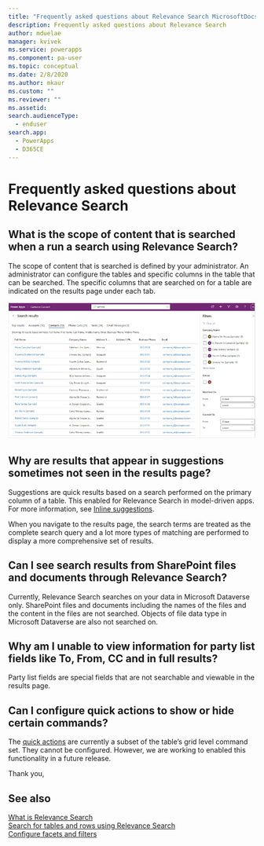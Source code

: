 ```yaml
---
title: "Frequently asked questions about Relevance Search MicrosoftDocs"
description: Frequently asked questions about Relevance Search
author: mduelae
manager: kvivek
ms.service: powerapps
ms.component: pa-user
ms.topic: conceptual
ms.date: 2/8/2020
ms.author: mkaur
ms.custom: ""
ms.reviewer: ""
ms.assetid: 
search.audienceType: 
  - enduser
search.app: 
  - PowerApps
  - D365CE
---
```


# Frequently asked questions about Relevance Search

## What is the scope of content that is searched when a run a search using Relevance Search?

The scope of content that is searched is defined by your administrator. An administrator can configure the tables and specific columns in the table that can be searched. The specific columns that are searched on for a table are indicated on the results page under each tab. 

![Example of search results](media/search-faq-1.png)  


## Why are results that appear in suggestions sometimes not seen in the results page? 

Suggestions are quick results based on a search performed on the primary column of a table. This enabled for Relevance Search in model-driven apps. For more information, see [Inline suggestions](https://docs.microsoft.com/powerapps/user/relevance-search#inline-suggestions).

When you navigate to the results page, the search terms are treated as the complete search query and a lot more types of matching are performed to display a more comprehensive set of results. 

## Can I see search results from SharePoint files and documents through Relevance Search? 

Currently, Relevance Search searches on your data in Microsoft Dataverse only. SharePoint files and documents including the names of the files and the content in the files are not searched. Objects of file data type in Microsoft Dataverse are also not searched on.

## Why am I unable to view information for party list fields like To, From, CC and in full results? 

Party list fields are special fields that are not searchable and viewable in the results page. 

## Can I configure quick actions to show or hide certain commands?

The [quick actions](https://docs.microsoft.com/powerapps/user/relevance-search#quick-actions-preview) are currently a subset of the table’s grid level command set. They cannot be configured. However, we are working to enabled this functionality in a future release. 

Thank you,



## See also

[What is Relevance Search](relevance-search-benefits.md)<br/>
[Search for tables and rows using Relevance Search](relevance-search.md)<br/>
[Configure facets and filters](facets-and-filters.md)

